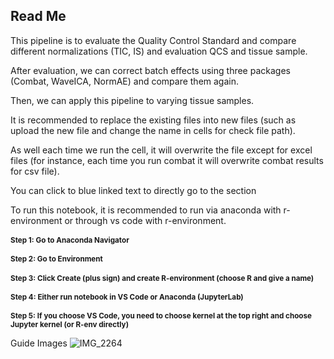 <h2>Read Me</h2>

<p>This pipeline is to evaluate the Quality Control Standard and compare different normalizations (TIC, IS) and evaluation QCS and tissue sample.</p>
<p>After evaluation, we can correct batch effects using three packages (Combat, WaveICA, NormAE) and compare them again.</p>
<p>Then, we can apply this pipeline to varying tissue samples.</p>
<p>It is recommended to replace the existing files into new files (such as upload the new file and change the name in cells for check file path).</p>
<p>As well each time we run the cell, it will overwrite the file except for excel files (for instance, each time you run combat it will overwrite combat results for csv file).</p>
<p>You can click to blue linked text to directly go to the section </p>
<p>To run this notebook, it is recommended to run via anaconda with r-environment or through vs code with r-environment.</p>

<h3 style="font-weight: bold; font-size: smaller;">Step 1: Go to Anaconda Navigator</h3>
<h3 style="font-weight: bold; font-size: smaller;">Step 2: Go to Environment</h3>
<h3 style="font-weight: bold; font-size: smaller;">Step 3: Click Create (plus sign) and create R-environment (choose R and give a name)</h3>
<h3 style="font-weight: bold; font-size: smaller;">Step 4: Either run notebook in VS Code or Anaconda (JupyterLab)</h3>
<h3 style="font-weight: bold; font-size: smaller;">Step 5: If you choose VS Code, you need to choose kernel at the top right and choose Jupyter kernel (or R-env directly)</h3>

Guide Images
![IMG_2264](https://github.com/Jintonic0226/QCS_Pipeline/assets/160440173/69091330-6f32-4a01-b330-09941a0dadfe)
